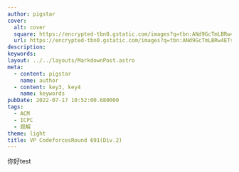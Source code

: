 ```yaml
---
author: pigstar
cover:
  alt: cover
  square: https://encrypted-tbn0.gstatic.com/images?q=tbn:ANd9GcTmLBRw4ETs0pE0bP6OXse4jfMOotclHykLZEw-qP6LVonmdkTU5bu_ZuJyJqPB0tGWNHw&usqp=CAU
  url: https://encrypted-tbn0.gstatic.com/images?q=tbn:ANd9GcTmLBRw4ETs0pE0bP6OXse4jfMOotclHykLZEw-qP6LVonmdkTU5bu_ZuJyJqPB0tGWNHw&usqp=CAU
description: 
keywords:
layout: ../../layouts/MarkdownPost.astro
meta:
  - content: pigstar
    name: author
  - content: key3, key4
    name: keywords
pubDate: 2022-07-17 10:52:00.680000
tags:
  - ACM
  - ICPC
  - 题解
theme: light
title: VP CodeforcesRound 691(Div.2)
---
```

你好test